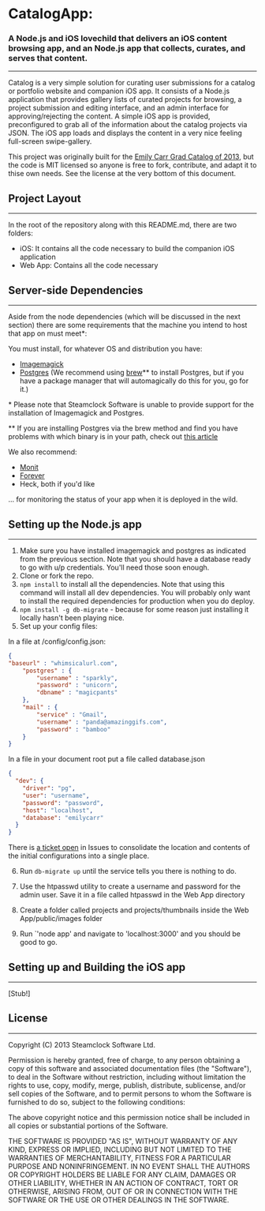 # CatalogApp: 
### A Node.js and iOS lovechild that delivers an iOS content browsing app, and an Node.js app that collects, curates, and serves that content.
---

Catalog is a very simple solution for curating user submissions for a catalog or portfolio website and companion iOS app. It consists of a Node.js application that provides gallery lists of curated projects for browsing, a project submission and editing interface, and an admin interface for approving/rejecting the content. A simple iOS app is provided, preconfigured to grab all of the information about the catalog projects via JSON. The iOS app loads and displays the content in a very nice feeling full-screen swipe-gallery.

This project was originally built for the [Emily Carr Grad Catalog of 2013](http://theshow2013.ecuad.ca/), but the code is MIT licensed so anyone is free to fork, contribute, and adapt it to thise own needs. See the license at the very bottom of this document.

## Project Layout
---

In the root of the repository along with this README.md, there are two folders:

- iOS: It contains all the code necessary to build the companion iOS application
- Web App: Contains all the code necessary

## Server-side Dependencies
---

Aside from the node dependencies (which will be discussed in the next section) there are some requirements that the machine you intend to host that app on must meet*:

You must install, for whatever OS and distribution you have:

- [Imagemagick](http://www.imagemagick.org/script/index.php)
- [Postgres](http://www.postgresql.org/download/) (We recommend using [brew](http://mxcl.github.io/homebrew/)** to install Postgres, but if you have a package manager that will automagically do this for you, go for it.)

\* Please note that Steamclock Software is unable to provide support for the installation of Imagemagick and Postgres.

\*\* If you are installing Postgres via the brew method and find you have problems with which binary is in your path, check out [this article](http://nextmarvel.net/blog/2011/09/brew-install-postgresql-on-os-x-lion/)

We also recommend:

- [Monit](http://mmonit.com/monit/)
- [Forever]()
- Heck, both if you'd like

... for monitoring the status of your app when it is deployed in the wild.


## Setting up the Node.js app
---

1. Make sure you have installed imagemagick and postgres as indicated from the previous section. Note that you should have a database ready to go with u/p credentials. You'll need those soon enough.
2. Clone or fork the repo.
3. `npm install` to install all the dependencies. Note that using this command will install all dev dependencies.  You will probably only want to install the required dependencies for production when you do deploy.
4. `npm install -g db-migrate` - because for some reason just installing it locally hasn't been playing nice. 
5.  Set up your config files:

In a file at /config/config.json:


```json
{
"baseurl" : "whimsicalurl.com",
	"postgres" : {
        "username" : "sparkly",
        "password" : "unicorn",
        "dbname" : "magicpants"
    },
    "mail" : {
        "service" : "Gmail",
        "username" : "panda@amazinggifs.com",
        "password" : "bamboo"
    }
}
```

In a file in your document root put a file called database.json

```json
{
  "dev": {
    "driver": "pg",
    "user": "username",
    "password": "password",
    "host": "localhost",
    "database": "emilycarr"
  }
}
```

There is [a ticket open](http://github.com/steamclock/catalog/issues/2) in Issues to consolidate the location and contents of the initial configurations into a single place.

6. Run `db-migrate up` until the service tells you there is nothing to do.

7. Use the htpasswd utility to create a username and password for the admin user. Save it in a file called htpasswd in the Web App directory

8. Create a folder called projects and projects/thumbnails inside the Web App/public/images folder

9. Run `'node app' and navigate to 'localhost:3000' and you should be good to go.

## Setting up and Building the iOS app
---

[Stub!]

## License
---

Copyright (C) 2013 Steamclock Software Ltd.

Permission is hereby granted, free of charge, to any person obtaining a copy of this software and associated documentation files (the "Software"), to deal in the Software without restriction, including without limitation the rights to use, copy, modify, merge, publish, distribute, sublicense, and/or sell copies of the Software, and to permit persons to whom the Software is furnished to do so, subject to the following conditions:

The above copyright notice and this permission notice shall be included in all copies or substantial portions of the Software.

THE SOFTWARE IS PROVIDED "AS IS", WITHOUT WARRANTY OF ANY KIND, EXPRESS OR IMPLIED, INCLUDING BUT NOT LIMITED TO THE WARRANTIES OF MERCHANTABILITY, FITNESS FOR A PARTICULAR PURPOSE AND NONINFRINGEMENT. IN NO EVENT SHALL THE AUTHORS OR COPYRIGHT HOLDERS BE LIABLE FOR ANY CLAIM, DAMAGES OR OTHER LIABILITY, WHETHER IN AN ACTION OF CONTRACT, TORT OR OTHERWISE, ARISING FROM, OUT OF OR IN CONNECTION WITH THE SOFTWARE OR THE USE OR OTHER DEALINGS IN THE SOFTWARE.
